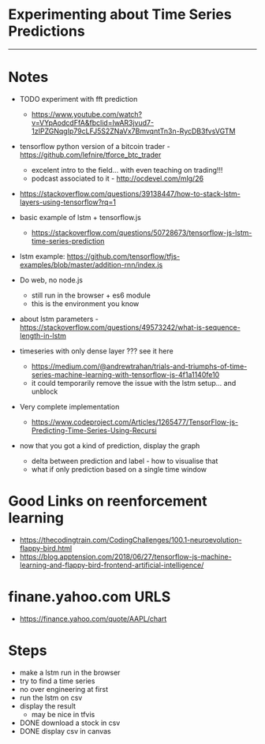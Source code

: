 # Experimenting about Time Series Predictions


---

# Notes

- TODO experiment with fft prediction
  - https://www.youtube.com/watch?v=VYpAodcdFfA&fbclid=IwAR3jvud7-1zIPZGNqgIp79cLFJ5S2ZNaVx7BmvqntTn3n-RycDB3fvsVGTM
- tensorflow python version of a bitcoin trader - https://github.com/lefnire/tforce_btc_trader
  - excelent intro to the field... with even teaching on trading!!!
  - podcast associated to it - http://ocdevel.com/mlg/26
- https://stackoverflow.com/questions/39138447/how-to-stack-lstm-layers-using-tensorflow?rq=1
- basic example of lstm + tensorflow.js 
  - https://stackoverflow.com/questions/50728673/tensorflow-js-lstm-time-series-prediction
- lstm example: https://github.com/tensorflow/tfjs-examples/blob/master/addition-rnn/index.js
- Do web, no node.js
  - still run in the browser + es6 module
  - this is the environment you know
- about lstm parameters - https://stackoverflow.com/questions/49573242/what-is-sequence-length-in-lstm

- timeseries with only dense layer ??? see it here
  - https://medium.com/@andrewtrahan/trials-and-triumphs-of-time-series-machine-learning-with-tensorflow-js-4f1a1140fe10
  - it could temporarily remove the issue with the lstm setup... and unblock

- Very complete implementation
  - https://www.codeproject.com/Articles/1265477/TensorFlow-js-Predicting-Time-Series-Using-Recursi

- now that you got a kind of prediction, display the graph
  - delta between prediction and label - how to visualise that 
  - what if only prediction based on a single time window


# Good Links on reenforcement learning
- https://thecodingtrain.com/CodingChallenges/100.1-neuroevolution-flappy-bird.html
- https://blog.apptension.com/2018/06/27/tensorflow-js-machine-learning-and-flappy-bird-frontend-artificial-intelligence/

# finane.yahoo.com URLS
- https://finance.yahoo.com/quote/AAPL/chart

# Steps
- make a lstm run in the browser
- try to find a time series
- no over engineering at first
- run the lstm on csv
- display the result
  - may be nice in tfvis
- DONE download a stock in csv
- DONE display csv in canvas
